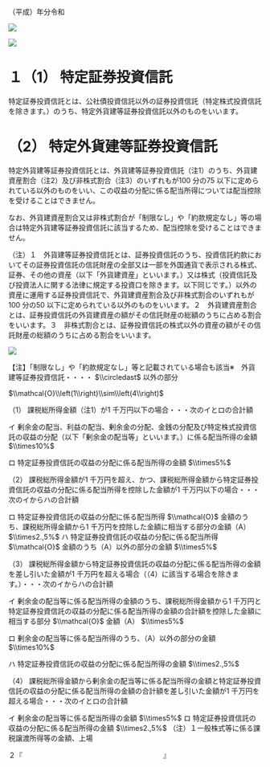 （平成）年分令和

![](https://www.nta.go.jp/tmp/ecba0281-c459-42ff-a21a-caebfafafb92/images/c87cc2fb756aaa35010bda3849e025a09606e74e01461cce3a1c3005eafb02a0.jpg)

![](https://www.nta.go.jp/tmp/ecba0281-c459-42ff-a21a-caebfafafb92/images/ba5213d8f9d2b26ceaa0800078b7f1b15bca67f7c812db50488965c0293020a8.jpg)

# １（1） 特定証券投資信託

特定証券投資信託とは、公社債投資信託以外の証券投資信託（特定株式投資信託を除きます。）のうち、特定外貨建等証券投資信託以外のものをいいます。

# （2） 特定外貨建等証券投資信託

特定外貨建等証券投資信託とは、外貨建等証券投資信託（注1）のうち、外貨建資産割合（注2）及び非株式割合（注3）のいずれもが100 分の75 以下に定められている以外のものをいい、この収益の分配に係る配当所得については配当控除を受けることはできません。

なお、外貨建資産割合又は非株式割合が「制限なし」や「約款規定なし」等の場合は特定外貨建等証券投資信託に該当するため、配当控除を受けることはできません。

（注）１　外貨建等証券投資信託とは、証券投資信託のうち、投資信託約款においてその証券投資信託の信託財産の全部又は一部を外国通貨で表示される株式、証券、その他の資産（以下「外貨建資産」といいます。）又は株式（投資信託及び投資法人に関する法律に規定する投資口を除きます。以下同じです。）以外の資産に運用する証券投資信託で、外貨建資産割合及び非株式割合のいずれもが100 分の50 以下に定められている以外のものをいいます。２　外貨建資産割合とは、証券投資信託の外貨建資産の額がその信託財産の総額のうちに占める割合をいいます。３　非株式割合とは、証券投資信託の株式以外の資産の額がその信託財産の総額のうちに占める割合をいいます。

![](https://www.nta.go.jp/tmp/ecba0281-c459-42ff-a21a-caebfafafb92/images/42baaf59ba1c014c83856a7ea995e84a35b64fe5c3cc799ec6452b254ec2648b.jpg)

【注】「制限なし」や「約款規定なし」等と記載されている場合も該当※　外貨建等証券投資信託・・・・ $\\circledast$ 以外の部分

$\\mathcal{O}\\left(1\\right)\\sim\\left(4\\right)$

（1） 課税総所得金額（注1）が1 千万円以下の場合・・・次のイとロの合計額

イ 剰余金の配当、利益の配当、剰余金の分配、金銭の分配及び特定株式投資信託の収益の分配（以下「剰余金の配当等」といいます。）に係る配当所得の金額 $\\times10%$

ロ 特定証券投資信託の収益の分配に係る配当所得の金額 $\\times5%$

（2） 課税総所得金額が1 千万円を超え、かつ、課税総所得金額から特定証券投資信託の収益の分配に係る配当所得を控除した金額が1 千万円以下の場合・・・ 次のイからハの合計額

ロ 特定証券投資信託の収益の分配に係る配当所得 $\\mathcal{O}$ 金額のうち、課税総所得金額から1 千万円を控除した金額に相当する部分の金額（A） $\\times2.,5%$ ハ 特定証券投資信託の収益の分配に係る配当所得 $\\mathcal{O}$ 金額のうち（A）以外の部分の金額 $\\times5%$

（3） 課税総所得金額から特定証券投資信託の収益の分配に係る配当所得の金額を差し引いた金額が1 千万円を超える場合（（4）に該当する場合を除きます。）・・・次のイからハの合計額

イ 剰余金の配当等に係る配当所得の金額のうち、課税総所得金額から1 千万円と特定証券投資信託の収益の分配に係る配当所得の金額の合計額を控除した金額に相当する部分 $\\mathcal{O}$ 金額（A） $\\times5%$

ロ 剰余金の配当等に係る配当所得のうち、（A）以外の部分の金額 $\\times10%$

ハ 特定証券投資信託の収益の分配に係る配当所得の金額 $\\times2.,5%$

（4） 課税総所得金額から剰余金の配当等に係る配当所得の金額と特定証券投資信託の収益の分配に係る配当所得の金額の合計額を差し引いた金額が1 千万円を超える場合・・・次のイとロの合計額

イ 剰余金の配当等に係る配当所得の金額 $\\times5%$ ロ 特定証券投資信託の収益の分配に係る配当所得の金額 $\\times2.,5%$ （注）１一般株式等に係る課税譲渡所得等の金額、上場

２『　　　　　　　　　　　　　　　　　　　　』